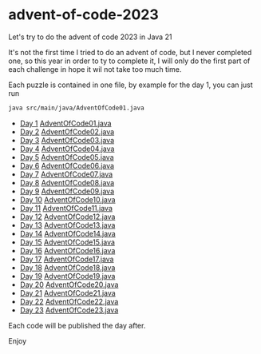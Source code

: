 # advent-of-code-2023
Let's try to do the advent of code 2023 in Java 21

It's not the first time I tried to do an advent of code, but I never completed one, so this year in order to ty to complete it,
I will only do the first part of each challenge in hope it wil not take too much time.

Each puzzle is contained in one file, by example for the day 1, you can just run
```bash
java src/main/java/AdventOfCode01.java
```

- [Day  1](https://adventofcode.com/2023/day/1) [AdventOfCode01.java](src/main/java/AdventOfCode01.java)
- [Day  2](https://adventofcode.com/2023/day/2) [AdventOfCode02.java](src/main/java/AdventOfCode02.java)
- [Day  3](https://adventofcode.com/2023/day/3) [AdventOfCode03.java](src/main/java/AdventOfCode03.java)
- [Day  4](https://adventofcode.com/2023/day/4) [AdventOfCode04.java](src/main/java/AdventOfCode04.java)
- [Day  5](https://adventofcode.com/2023/day/5) [AdventOfCode05.java](src/main/java/AdventOfCode05.java)
- [Day  6](https://adventofcode.com/2023/day/6) [AdventOfCode06.java](src/main/java/AdventOfCode06.java)
- [Day  7](https://adventofcode.com/2023/day/7) [AdventOfCode07.java](src/main/java/AdventOfCode07.java)
- [Day  8](https://adventofcode.com/2023/day/8) [AdventOfCode08.java](src/main/java/AdventOfCode08.java)
- [Day  9](https://adventofcode.com/2023/day/9) [AdventOfCode09.java](src/main/java/AdventOfCode09.java)
- [Day 10](https://adventofcode.com/2023/day/10) [AdventOfCode10.java](src/main/java/AdventOfCode10.java)
- [Day 11](https://adventofcode.com/2023/day/11) [AdventOfCode11.java](src/main/java/AdventOfCode11.java)
- [Day 12](https://adventofcode.com/2023/day/12) [AdventOfCode12.java](src/main/java/AdventOfCode12.java)
- [Day 13](https://adventofcode.com/2023/day/13) [AdventOfCode13.java](src/main/java/AdventOfCode13.java)
- [Day 14](https://adventofcode.com/2023/day/14) [AdventOfCode14.java](src/main/java/AdventOfCode14.java)
- [Day 15](https://adventofcode.com/2023/day/15) [AdventOfCode15.java](src/main/java/AdventOfCode15.java)
- [Day 16](https://adventofcode.com/2023/day/16) [AdventOfCode16.java](src/main/java/AdventOfCode16.java)
- [Day 17](https://adventofcode.com/2023/day/17) [AdventOfCode17.java](src/main/java/AdventOfCode17.java)
- [Day 18](https://adventofcode.com/2023/day/18) [AdventOfCode18.java](src/main/java/AdventOfCode18.java)
- [Day 19](https://adventofcode.com/2023/day/19) [AdventOfCode19.java](src/main/java/AdventOfCode19.java)
- [Day 20](https://adventofcode.com/2023/day/20) [AdventOfCode20.java](src/main/java/AdventOfCode20.java)
- [Day 21](https://adventofcode.com/2023/day/21) [AdventOfCode21.java](src/main/java/AdventOfCode21.java)
- [Day 22](https://adventofcode.com/2023/day/22) [AdventOfCode22.java](src/main/java/AdventOfCode22.java)
- [Day 23](https://adventofcode.com/2023/day/23) [AdventOfCode23.java](src/main/java/AdventOfCode23.java)

Each code will be published the day after.

Enjoy

